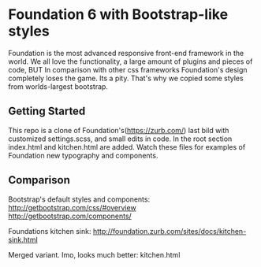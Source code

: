 # Foundation 6 with Bootstrap-like styles

Foundation is the most advanced responsive front-end framework in the world. We all love the functionality, a large amount of plugins and pieces of code, BUT
In comparison with other css frameworks Foundation's design completely loses the game. Its a pity. That's why we copied some styles from worlds-largest bootstrap.


## Getting Started

This repo is a clone of Foundation's(https://zurb.com/) last bild with customized settings.scss, and small edits in code.
In the root section index.html and kitchen.html are added. Watch these files for examples of Foundation new typography and components.

## Comparison

Bootstrap's default styles and components:
http://getbootstrap.com/css/#overview
http://getbootstrap.com/components/

Foundations kitchen sink:
http://foundation.zurb.com/sites/docs/kitchen-sink.html

Merged variant. Imo, looks much better: 
kitchen.html

